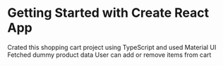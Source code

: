 # Getting Started with Create React App

Crated this shopping cart project using TypeScript and used Material UI
Fetched dummy product data
User can add or remove items from cart
